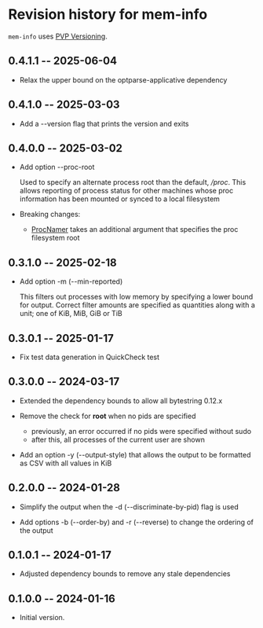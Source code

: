# Revision history for mem-info

`mem-info` uses [PVP Versioning][1].

## 0.4.1.1 -- 2025-06-04

- Relax the upper bound on the optparse-applicative dependency

## 0.4.1.0 -- 2025-03-03

- Add a --version flag that prints the version and exits

## 0.4.0.0 -- 2025-03-02

- Add option --proc-root

  Used to specify an alternate process root than the default, _/proc_. This
  allows reporting of process status for other machines whose proc information
  has been mounted or synced to a local filesystem
  
- Breaking changes:

  - [ProcNamer][2] takes an additional argument that specifies the proc filesystem root


## 0.3.1.0 -- 2025-02-18

- Add option -m (--min-reported)

  This filters out processes with low memory by specifying a lower bound for
  output. Correct filter amounts are specified as quantities along with a unit;
  one of KiB, MiB, GiB or TiB

## 0.3.0.1 -- 2025-01-17

- Fix test data generation in QuickCheck test

## 0.3.0.0 -- 2024-03-17

- Extended the dependency bounds to allow all bytestring 0.12.x

- Remove the check for __root__ when no pids are specified

  - previously, an error occurred if no pids were specified without sudo
  - after this, all processes of the current user are shown

- Add an option -y (--output-style) that allows the output to be formatted as
  CSV with all values in KiB

## 0.2.0.0 -- 2024-01-28

- Simplify the output when the -d (--discriminate-by-pid) flag is used

- Add options -b (--order-by) and -r (--reverse) to change the ordering of the
  output

## 0.1.0.1 -- 2024-01-17

- Adjusted dependency bounds to remove any stale dependencies

## 0.1.0.0 -- 2024-01-16

* Initial version.

[1]: https://pvp.haskell.org
[2]: https://hackage.haskell.org/package/mem-info/docs/System-MemInfo.html#t:ProcNamer
